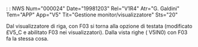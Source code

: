  :  : NWS Num="000024" Date="19981203" Rel="V1R4" Atr="G. Galdini" Tem="APP" App="V5" Tit="Gestione monitor/visualizzatore" Sts="20"

Dal visualizzatore di riga, con F03 si torna alla opzione di testata (modificato £V5_C e abilitato
F03 nei visualizzatori).
Dalla vista righe  ( V5IN0) con F03 fa la stessa cosa.

